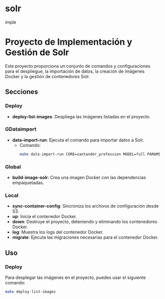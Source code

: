 # solr
imple
# **Proyecto de Implementación y Gestión de Solr**

Este proyecto proporciona un conjunto de comandos y configuraciones para el despliegue, la importación de datos, la creación de imágenes Docker y la gestión de contenedores Solr.

## **Secciones**

### **Deploy**
- **deploy-list-images**: Despliega las imágenes listadas en el proyecto.

### **GDataimport**
- **data-import-run**: Ejecuta el comando para importar datos a Solr.
  - Comando:
    ```bash
    make data-import-run CORE=santander_profession MODEL=full PARAMS=null
    ```

### **Global**
- **build-image-solr**: Crea una imagen Docker con las dependencias empaquetadas.

### **Local**
- **sync-container-config**: Sincroniza los archivos de configuración desde S3.
- **up**: Inicia el contenedor Docker.
- **down**: Destruye el proyecto, deteniendo y eliminando los contenedores Docker.
- **log**: Muestra los logs del contenedor Docker.
- **migrate**: Ejecuta las migraciones necesarias para el contenedor Docker.

## **Uso**

### **Deploy**
Para desplegar las imágenes en el proyecto, puedes usar el siguiente comando:

```bash
make deploy-list-images
